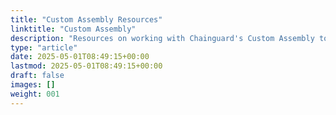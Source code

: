 ```yaml
---
title: "Custom Assembly Resources"
linktitle: "Custom Assembly"
description: "Resources on working with Chainguard's Custom Assembly tool."
type: "article"
date: 2025-05-01T08:49:15+00:00
lastmod: 2025-05-01T08:49:15+00:00
draft: false
images: []
weight: 001
---
```

